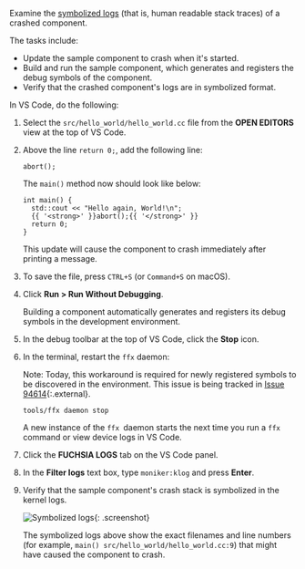 Examine the [symbolized logs][symbolize-logs] (that is, human readable stack
traces) of a crashed component.

The tasks include:

- Update the sample component to crash when it's started.
- Build and run the sample component, which generates and registers the debug
  symbols of the component.
- Verify that the crashed component's logs are in symbolized format.

In VS Code, do the following:

1. Select the `src/hello_world/hello_world.cc` file from the **OPEN EDITORS**
   view at the top of VS Code.

1. Above the line `return 0;`, add the following line:

   ```
   abort();
   ```

   The `main()` method now should look like below:

   ```none {:.devsite-disable-click-to-copy}
   int main() {
     std::cout << "Hello again, World!\n";
     {{ '<strong>' }}abort();{{ '</strong>' }}
     return 0;
   }
   ```

   This update will cause the component to crash immediately after printing a
   message.

1. To save the file, press `CTRL+S` (or `Command+S` on macOS).

1. Click **Run > Run Without Debugging**.

   Building a component automatically generates and registers its debug symbols
   in the development environment.

1. In the debug toolbar at the top of VS Code, click the **Stop** icon.

1. In the terminal, restart the `ffx` daemon:

   Note: Today, this workaround is required for newly registered symbols to be
   discovered in the environment. This issue is being tracked in
   [Issue 94614][ticket-94614]{:.external}.

   ```posix-terminal
   tools/ffx daemon stop
   ```

   A new instance of the `ffx `daemon starts the next time you run a `ffx`
   command or view device logs in VS Code.

1. Click the **FUCHSIA LOGS** tab on the VS Code panel.

1. In the **Filter logs** text box, type `moniker:klog` and press
   **Enter**.

1. Verify that the sample component's crash stack is symbolized in the kernel
   logs.

   ![Symbolized logs](/docs/get-started/sdk/images/get-started-vscode-symbolized-logs.png "Symbolized Fuchsia logs shown in VS Code"){: .screenshot}

   The symbolized logs above show the exact filenames and line numbers
   (for example, `main() src/hello_world/hello_world.cc:9`) that might have
   caused the component to crash.

<!-- Reference links -->

[symbolize-logs]: /docs/development/sdk/ffx/symbolize-logs.md
[ticket-94614]: https://bugs.fuchsia.dev/p/fuchsia/issues/detail?id=94614
